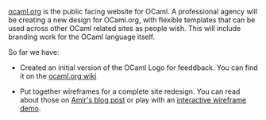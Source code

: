 [ocaml.org](http://ocaml.org) is the public facing website for OCaml.
A professional agency will be creating a new design for OCaml.org,
with flexible templates that can be used across other OCaml related
sites as people wish. This will include branding work for the OCaml
language itself.

So far we have:

- Created an initial version of the OCaml Logo for feeddback. You can find
it on the
[ocaml.org wiki](https://github.com/ocaml/ocaml.org/wiki/Draft-OCaml-Logos)

- Put together wireframes for a complete site redesign. You can read about those on
[Amir's blog post](http://amirchaudhry.com/wireframe-demos-for-ocamlorg) or play with an [interactive wireframe demo](https://ocaml.mybalsamiq.com/projects/public-demo/naked/0_home?key=b897ea86d8a8199c6e46b3295ddf630dfa33e5e1).
